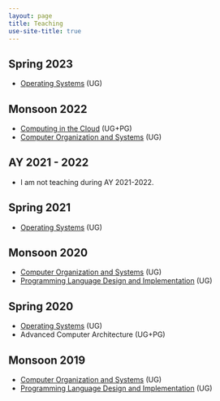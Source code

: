 ```yaml
---
layout: page
title: Teaching
use-site-title: true
---
```

## Spring 2023
* <a href="https://sites.google.com/ashoka.edu.in/cs1217/">Operating Systems</a> (UG)

## Monsoon 2022
* <a href="https://sites.google.com/ashoka.edu.in/cs2465/">Computing in the Cloud</a> (UG+PG)
* <a href="https://sites.google.com/ashoka.edu.in/cs1216/">Computer Organization and Systems</a> (UG)

## AY 2021 - 2022
* I am not teaching during AY 2021-2022.

## Spring 2021
* <a href="https://sites.google.com/ashoka.edu.in/cs1217/">Operating Systems</a> (UG)

## Monsoon 2020
* <a href="https://sites.google.com/ashoka.edu.in/cs1216/">Computer Organization and Systems</a> (UG)
* <a href="https://sites.google.com/ashoka.edu.in/cs1319/">Programming Language Design and Implementation</a> (UG)

## Spring 2020
* <a href="https://sites.google.com/ashoka.edu.in/cs1217/">Operating Systems</a> (UG)
* Advanced Computer Architecture (UG+PG)

## Monsoon 2019
* <a href="https://sites.google.com/ashoka.edu.in/cs103/">Computer Organization and Systems</a> (UG)
* <a href="https://sites.google.com/ashoka.edu.in/cs206/">Programming Language Design and Implementation</a> (UG)
